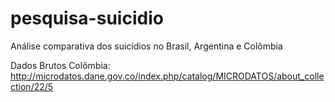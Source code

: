 # pesquisa-suicidio
Análise comparativa dos suicídios no Brasil, Argentina e Colômbia

Dados Brutos
Colômbia:
http://microdatos.dane.gov.co/index.php/catalog/MICRODATOS/about_collection/22/5

